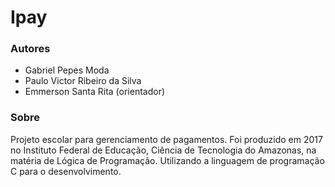# Ipay

### Autores
- Gabriel Pepes Moda
- Paulo Victor Ribeiro da Silva
- Emmerson Santa Rita (orientador)

### Sobre

Projeto escolar para gerenciamento de pagamentos. Foi produzido em 2017 no Instituto Federal de Educação, Ciência de Tecnologia do Amazonas, na matéria de Lógica de Programação. Utilizando a linguagem de programação C para o desenvolvimento.
